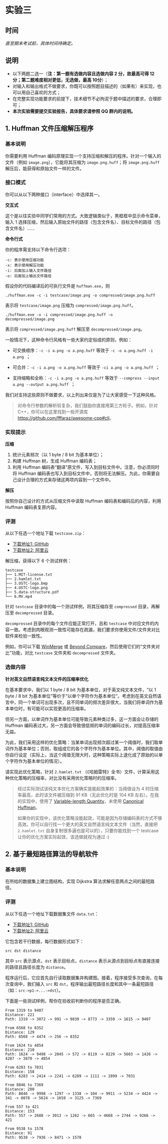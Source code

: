 # 实验三

## 时间

*直至期末考试前，具体时间待确定。*

## 说明

- 以下两题二选一（**注：第一题有选做内容且选做内容 2 分，故最高可得 12 分；第二题难度相对更低，无选做，最高 10分**）；
- 对输入和输出格式不做要求，你既可以按照题目描述的（如果有）来实现，也可以用自己喜欢的方式；
- 在完整实现功能要求的前提下，技术细节不必拘泥于题中描述的要求，合理即可；
- **本次实验需要提交实验报告，具体要求请参照 QQ 群内的说明。**

## 1. Huffman 文件压缩解压程序

### 基本说明

你需要利用 Huffman 编码原理实现一个支持压缩和解压的程序。针对一个输入的文件（例如 `image.png`），它能将其压缩为 `image.png.huff`；将 `image.png.huff` 解压后，能获得和原始文件一样的文件。

### 接口模式

你可以从以下两种接口（interface）中选择其一。

**交互式**

这个是以往实验中同学们常用的方式。大致逻辑类似于，黑框框中显示命令菜单，输入 1 选择压缩，然后输入原始文件的路径（包含文件名）、目标文件的路径（包含文件名）……

**命令行式**

你的程序需支持以下命令行选项：

```
-c: 表示使用压缩功能
-x: 表示使用解压功能
-i: 后面加上输入文件路径
-o: 后面加上输出文件路径
```

假设你的代码编译后的可执行文件是 `huffman.exe`，则

```
./huffman.exe -c -i testcase/image.png -o compressed/image.png.huff
```

表示将 `testcase/image.png` 压缩为 `compressed/image.png.huff`。

```
./huffman.exe -x -i compressed/image.png.huff -o decompressed/image.png
```

表示将 `compressed/image.png.huff` 解压至 `decompressed/image.png`。

一般情况下，这种命令行风格有一些大家约定俗成的原则，例如：

- 可交换顺序：`-c -i a.png -o a.png.huff` 等效于 `-c -o a.png.huff -i a.png `；
- 可合并：`-c -i a.png -o a.png.huff` 等效于 `-ci a.png -o a.png.huff `；

- 支持缩略和全称：`-c -i a.png -o a.png.huff` 等效于 `--compress --input a.png --output a.png.huff `；

我们对支持这些原则不做要求，以上列出来仅是为了让大家感受一下这种风格。

> 对命令行参数的解析较复杂，我们鼓励你直接用第三方轮子。例如，针对 C++，你可以在这里找到一些开源库 <https://github.com/fffaraz/awesome-cpp#cli>。

### 实现提示

**压缩**

1. 统计元素频次（以 1 byte / 8 bit 为基本单位）；
2. 构建 Huffman 树，生成 Huffman 编码表；
3. 利用 Huffman 编码表“翻译”原文件，写入到目标文件中。注意，你必须同时将 Huffman 编码表也写入到目标文件中，否则将无法解压。为此，你需要自己设计合理的方式来存储这两项内容到一个文件中。

**解压**

按照你自己设计的方式从压缩文件中读取 Huffman 编码表和编码后的内容，利用 Huffman 编码表复原内容。

### 评测

从以下任选一个地址下载 `testcase.zip`：
- [下载地址1: GitHub](https://github.com/ustc-ds-2023/ustc-ds-2023.github.io/files/13434839/testcase.zip)
- [下载地址2: 阿里云](https://storage.yusanshi.com/testcase.zip)

解压缩，获得以下 6 个测试样例：
```
testcase
├── 1.MIT-license.txt
├── 2.hamlet.txt
├── 3.USTC-logo.bmp
├── 4.USTC-logo.png
├── 5.data-structure.pdf
└── 6.MV.mp4
```

针对 `testcase` 目录中的每一个测试样例，将其压缩存至 `compressed` 目录，再解压至 `decompressed` 目录。

`decompressed` 目录中的每个文件应能正常打开，且和 `testcase` 中对应文件的内容一致。考虑到肉眼观测一致性可能存在疏漏，我们要求你使用文件/文件夹对比软件来检验一致性。

例如，你可以下载 [WinMerge](https://github.com/WinMerge/winmerge) 或 [Beyond Compare](https://www.scootersoftware.com/)，然后使用它们的“文件夹对比”功能，对比 `testcase` 文件夹和 `decompressed` 文件夹。

### 选做内容

**针对英文自然语言纯文本文件的压缩率优化**

在基本要求中，我们以 1 byte / 8 bit 为基本单位，对于英文纯文本文件，“以 1 byte / 8 bit 为基本单位”等价于“以单个字符作为基本单位”。考虑到在英文自然语言中，同一个单词可出现多次，且不同单词的频次差异很大，当我们将单词作为基本单位时，有可能可以实现更高的压缩率。

但另一方面，以单词作为基本单位可能导致元素种类过多，这一方面会让存储的 Huffman 编码表过大，另一方面会导致很低频的单词的编码过长，对提高压缩率无益。

为此，我们采用这样的优化策略：当某单词出现频次超过某一个阈值时，我们取单词作为基本单位；否则，取组成它的各个字符作为基本单位。其中，阈值的取值由你自行设定（实际上，当这个阈值无限大时，这种策略实际上退化成了原始的以单个字符作为基本单位的情况）。

请实现此优化策略，针对 `2.hamlet.txt` （《哈姆雷特》全书）文件，计算采用这种优化策略的压缩率，对比没有采用优化策略时的压缩率。

> 经过实际测试该纯文本优化方案确实是能起效果的：当阈值设为 4 时压缩率最高，此时该文件被压缩到 91 KB（无此优化时是 104 KB 左右）。在我的实现中，使用了 [Variable-length Quantity](https://en.wikipedia.org/wiki/Variable-length_quantity)，未使用 [Canonical Huffman](https://en.wikipedia.org/wiki/Canonical_Huffman_code)。
>
> 如果你的实现中，该优化策略没能起效，可能是因为存储编码表的方式不够高效。你可以自行找一个更大的英文自然语言纯文本文件（当然，直接把 `2.hamlet.txt` 自身复制很多遍也是可以的），只要你能找到一个 testcase 让你的优化方案实际起效，该选做就视为通过 :)

## 2. 基于最短路径算法的导航软件

### 基本说明

在所给的数据集上建立图结构，实现 Dijkstra 算法求解任意两点之间的最短路径。

### 评测

从以下任选一个地址下载数据集文件 `data.txt`：

- [下载地址1: GitHub](https://github.com/ustc-ds-2023/ustc-ds-2023.github.io/files/13441102/data.txt)
- [下载地址2: 阿里云](https://storage.yusanshi.com/data.txt)

它包含若干行数据，每行数据形式如下：

```
src dst distance
```

其中 `src` 表示源点，`dst` 表示目标点，`distance` 表示从源点到目标点有直接连接的路径且路径长度为 `distance`。

程序运行后，它应首先自行读取数据集并构建图。接着，程序接受多次查询，在每次查询中，我们输入 `src` 和 `dst`，程序输出最短路径长度和其中一条最短路径（如：`src->p1->...->dst`）。

下面是一些测试样例，帮你在验收前判断你的程序是否正确。

```
From 1319 to 9407
Distance: 221
Path: 1319 -> 3072 -> 991 -> 9839 -> 8773 -> 3359 -> 1615 -> 9407

From 6568 to 8352
Distance: 129
Path: 6568 -> 4474 -> 256 -> 8352

From 1624 to 4854
Distance: 210
Path: 1624 -> 9498 -> 2045 -> 572 -> 8119 -> 8229 -> 5603 -> 1426 -> 4287 -> 3870 -> 4854

From 6283 to 7031
Distance: 158
Path: 6283 -> 2414 -> 2241 -> 6289 -> 1111 -> 2899 -> 7031

From 8846 to 7369
Distance: 200
Path: 8846 -> 9998 -> 1297 -> 1338 -> 104 -> 9911 -> 5234 -> 4424 -> 341 -> 8078 -> 5624 -> 1658 -> 3125 -> 7369

From 557 to 421
Distance: 153
Path: 557 -> 2688 -> 3013 -> 1262 -> 665 -> 4668 -> 2744 -> 9266 -> 421

From 9538 to 1578
Distance: 91
Path: 9538 -> 7936 -> 8471 -> 1578
```

